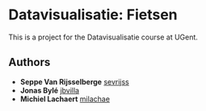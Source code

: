 # Datavisualisatie: Fietsen

This is a project for the Datavisualisatie course at UGent.


## Authors

  - **Seppe Van Rijsselberge**
    [sevrijss](httphttps://github.com/sevrijss)
  - **Jonas Bylé**
    [jbvilla](https://github.com/jbvilla)
  - **Michiel Lachaert**
    [milachae](https://github.com/milachae)
